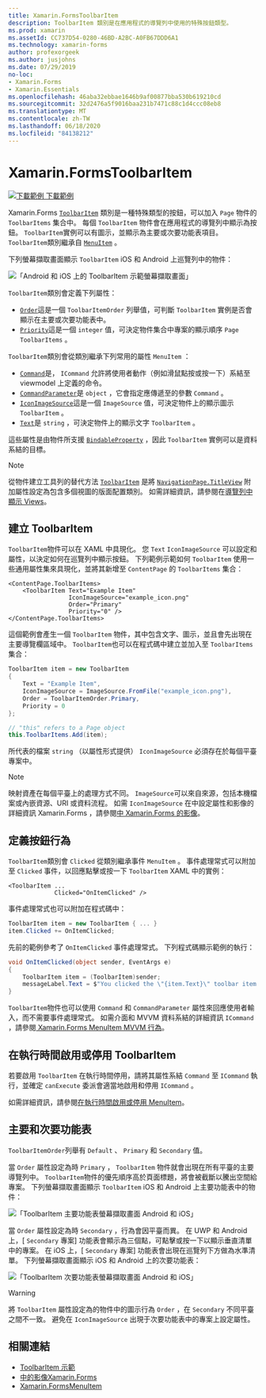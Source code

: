 ```yaml
---
title: Xamarin.FormsToolbarItem
description: ToolbarItem 類別是在應用程式的導覽列中使用的特殊按鈕類型。
ms.prod: xamarin
ms.assetId: CC737D54-0280-46BD-A2BC-A0FB67DDD6A1
ms.technology: xamarin-forms
author: profexorgeek
ms.author: jusjohns
ms.date: 07/29/2019
no-loc:
- Xamarin.Forms
- Xamarin.Essentials
ms.openlocfilehash: 46aba32ebbae1646b9af00877bba530b619210cd
ms.sourcegitcommit: 32d2476a5f9016baa231b7471c88c1d4ccc08eb8
ms.translationtype: MT
ms.contentlocale: zh-TW
ms.lasthandoff: 06/18/2020
ms.locfileid: "84138212"
---
```

# <a name="xamarinforms-toolbaritem"></a>Xamarin.FormsToolbarItem

[![下載範例 ](~/media/shared/download.png) 下載範例](https://docs.microsoft.com/samples/xamarin/xamarin-forms-samples/userinterface-toolbaritem/)

Xamarin.Forms [`ToolbarItem`](xref:Xamarin.Forms.ToolbarItem) 類別是一種特殊類型的按鈕，可以加入 `Page` 物件的 `ToolbarItems` 集合中。 每個 `ToolbarItem` 物件會在應用程式的導覽列中顯示為按鈕。 `ToolbarItem`實例可以有圖示，並顯示為主要或次要功能表項目。 `ToolbarItem`類別繼承自 [`MenuItem`](xref:Xamarin.Forms.MenuItem) 。

下列螢幕擷取畫面顯示 `ToolbarItem` iOS 和 Android 上巡覽列中的物件：

![「Android 和 iOS 上的 ToolbarItem 示範螢幕擷取畫面」](toolbaritem-images/toolbaritem-device-screenshot.png "Android 和 iOS 上的 ToolbarItem 示範螢幕擷取畫面")

`ToolbarItem`類別會定義下列屬性：

* [`Order`](xref:Xamarin.Forms.ToolbarItem.Order)這是一個 `ToolbarItemOrder` 列舉值，可判斷 `ToolbarItem` 實例是否會顯示在主要或次要功能表中。
* [`Priority`](xref:Xamarin.Forms.ToolbarItem.Priority)這是一個 `integer` 值，可決定物件集合中專案的顯示順序 `Page` `ToolbarItems` 。

`ToolbarItem`類別會從類別繼承下列常用的屬性 `MenuItem` ：

* [`Command`](xref:Xamarin.Forms.MenuItem.Command)是， `ICommand` 允許將使用者動作（例如滑鼠點按或按一下）系結至 viewmodel 上定義的命令。
* [`CommandParameter`](xref:Xamarin.Forms.MenuItem.CommandParameter)是 `object` ，它會指定應傳遞至的參數 `Command` 。
* [`IconImageSource`](xref:Xamarin.Forms.MenuItem.IconImageSource)這是一個 `ImageSource` 值，可決定物件上的顯示圖示 `ToolbarItem` 。
* [`Text`](xref:Xamarin.Forms.MenuItem.Text)是 `string` ，可決定物件上的顯示文字 `ToolbarItem` 。

這些屬性是由物件所支援 [`BindableProperty`](xref:Xamarin.Forms.BindableProperty) ，因此 `ToolbarItem` 實例可以是資料系結的目標。

> [!NOTE]
> 從物件建立工具列的替代方法 [`ToolbarItem`](xref:Xamarin.Forms.ToolbarItem) 是將 [`NavigationPage.TitleView`](xref:Xamarin.Forms.NavigationPage.TitleViewProperty) 附加屬性設定為包含多個視圖的版面配置類別。 如需詳細資訊，請參閱在[導覽列中顯示 Views](~/xamarin-forms/app-fundamentals/navigation/hierarchical.md#displaying-views-in-the-navigation-bar)。

## <a name="create-a-toolbaritem"></a>建立 ToolbarItem

`ToolbarItem`物件可以在 XAML 中具現化。 您 `Text` `IconImageSource` 可以設定和屬性，以決定如何在巡覽列中顯示按鈕。 下列範例示範如何 `ToolbarItem` 使用一些通用屬性集來具現化，並將其新增至 `ContentPage` 的 `ToolbarItems` 集合：

```xaml
<ContentPage.ToolbarItems>
    <ToolbarItem Text="Example Item"
                 IconImageSource="example_icon.png"
                 Order="Primary"
                 Priority="0" />
</ContentPage.ToolbarItems>
```

這個範例會產生一個 `ToolbarItem` 物件，其中包含文字、圖示，並且會先出現在主要導覽欄區域中。 `ToolbarItem`也可以在程式碼中建立並加入至 `ToolbarItems` 集合：

```csharp
ToolbarItem item = new ToolbarItem
{
    Text = "Example Item",
    IconImageSource = ImageSource.FromFile("example_icon.png"),
    Order = ToolbarItemOrder.Primary,
    Priority = 0
};

// "this" refers to a Page object
this.ToolbarItems.Add(item);
```

所代表的檔案 `string` （以屬性形式提供） `IconImageSource` 必須存在於每個平臺專案中。

> [!NOTE]
> 映射資產在每個平臺上的處理方式不同。 `ImageSource`可以來自來源，包括本機檔案或內嵌資源、URI 或資料流程。 如需 `IconImageSource` 在中設定屬性和影像的詳細資訊 Xamarin.Forms ，請參閱[中 Xamarin.Forms 的影像](~/xamarin-forms/user-interface/images.md)。

## <a name="define-button-behavior"></a>定義按鈕行為

`ToolbarItem`類別會 `Clicked` 從類別繼承事件 `MenuItem` 。 事件處理常式可以附加至 `Clicked` 事件，以回應點擊或按一下 `ToolbarItem` XAML 中的實例：

```xaml
<ToolbarItem ...
             Clicked="OnItemClicked" />
```

事件處理常式也可以附加在程式碼中：

```csharp
ToolbarItem item = new ToolbarItem { ... }
item.Clicked += OnItemClicked;
```

先前的範例參考了 `OnItemClicked` 事件處理常式。 下列程式碼顯示範例的執行：

```csharp
void OnItemClicked(object sender, EventArgs e)
{
    ToolbarItem item = (ToolbarItem)sender;
    messageLabel.Text = $"You clicked the \"{item.Text}\" toolbar item.";
}
```

`ToolbarItem`物件也可以使用 `Command` 和 `CommandParameter` 屬性來回應使用者輸入，而不需要事件處理常式。 如需介面和 MVVM 資料系結的詳細資訊 `ICommand` ，請參閱[ Xamarin.Forms MenuItem MVVM 行為](~/xamarin-forms/user-interface/menuitem.md#define-menuitem-behavior-with-mvvm)。

## <a name="enable-or-disable-a-toolbaritem-at-runtime"></a>在執行時間啟用或停用 ToolbarItem

若要啟用 `ToolbarItem` 在執行時間停用，請將其屬性系結 `Command` 至 `ICommand` 執行，並確定 `canExecute` 委派會適當地啟用和停用 `ICommand` 。

如需詳細資訊，請參閱[在執行時間啟用或停用 MenuItem](menuitem.md#enable-or-disable-a-menuitem-at-runtime)。

## <a name="primary-and-secondary-menus"></a>主要和次要功能表

`ToolbarItemOrder`列舉有 `Default` 、 `Primary` 和 `Secondary` 值。

當 `Order` 屬性設定為時 `Primary` ， `ToolbarItem` 物件就會出現在所有平臺的主要導覽列中。 `ToolbarItem`物件的優先順序高於頁面標題，將會被截斷以騰出空間給專案。 下列螢幕擷取畫面顯示 `ToolbarItem` iOS 和 Android 上主要功能表中的物件：

![「ToolbarItem 主要功能表螢幕擷取畫面 Android 和 iOS」](toolbaritem-images/toolbaritem-primary-menu.png "ToolbarItem Android 和 iOS 上的主要功能表螢幕擷取畫面")

當 `Order` 屬性設定為時 `Secondary` ，行為會因平臺而異。 在 UWP 和 Android 上，[ `Secondary` 專案] 功能表會顯示為三個點，可點擊或按一下以顯示垂直清單中的專案。 在 iOS 上，[ `Secondary` 專案] 功能表會出現在巡覽列下方做為水準清單。 下列螢幕擷取畫面顯示 iOS 和 Android 上的次要功能表：

![「ToolbarItem 次要功能表螢幕擷取畫面 Android 和 iOS」](toolbaritem-images/toolbaritem-secondary-menu.png "在 Android 和 iOS 上 ToolbarItem 次要功能表螢幕擷取畫面")

> [!WARNING]
> 將 `ToolbarItem` 屬性設定為的物件中的圖示行為 `Order` ，在 `Secondary` 不同平臺之間不一致。 避免在 `IconImageSource` 出現于次要功能表中的專案上設定屬性。

## <a name="related-links"></a>相關連結

* [ToolbarItem 示範](https://docs.microsoft.com/samples/xamarin/xamarin-forms-samples/userinterface-toolbaritem/)
* [中的影像Xamarin.Forms](~/xamarin-forms/user-interface/images.md)
* [Xamarin.FormsMenuItem](~/xamarin-forms/user-interface/menuitem.md)
